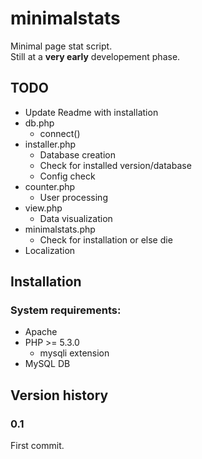 # minimalstats
Minimal page stat script.  
Still at a **very early** developement phase.

## TODO
* Update Readme with installation
* db.php
	* connect()
* installer.php
	* Database creation
	* Check for installed version/database
	* Config check
* counter.php
	* User processing
* view.php
	* Data visualization
* minimalstats.php
	* Check for installation or else die
* Localization


## Installation
### System requirements:
* Apache
* PHP >= 5.3.0
	* mysqli extension
* MySQL DB

## Version history
### 0.1
First commit.

